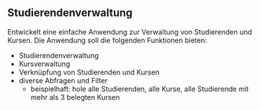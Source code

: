 ## Studierendenverwaltung
Entwickelt eine einfache Anwendung zur Verwaltung von Studierenden und Kursen. Die Anwendung soll die folgenden Funktionen bieten:
- Studierendenverwaltung
- Kursverwaltung
- Verknüpfung von Studierenden und Kursen
- diverse Abfragen und Filter
    - beispielhaft: hole alle Studierenden, alle Kurse, alle Studierende mit mehr als 3 belegten Kursen